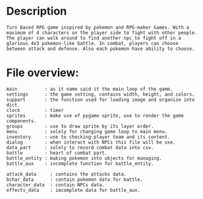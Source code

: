 # Description
    Turn Based RPG game inspired by pokemon and RPG-maker Games. With a maximum of 4 characters on the player side to fight with other people. The player can walk around to find another npc to fight off in a glorious 4v3 pokemon-like battle. In combat, players can choose between attack and defense. Also each pokemon have ability to choose.

# File overview:
    main          : as it name said it the main loop of the game.
    settings      : the game setting, contains width, height, and colors.
    support       : the function used for loading image and organize into dict.
    clock         : timer
    sprites       : make use of pygame sprite, use to render the game components.
    groups        : use to draw sprite by its layer order.
    menu          : solely for changing game loop to main menu.
    inventory     : use to checking player team and its content.
    dialog        : when interact with NPCs this file will be use.
    data_part     : solely to record combat data into csv.
    battle        : heart of combat part.
    battle_entity : making pokemon into objects for managing.
    battle_aux    : incomplete function for battle_entity.

    attack_data     : contains the attacks data.
    bchar_data      : contain pokemon data for battle.
    character_data  : contain NPCs data.
    effects_data    : imcomplete data for battle_aux.
    